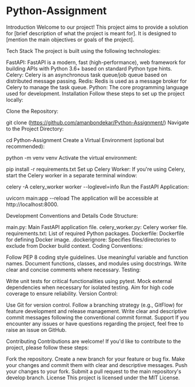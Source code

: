 # Python-Assignment
Introduction
Welcome to our project! This project aims to provide a solution for [brief description of what the project is meant for]. It is designed to [mention the main objectives or goals of the project].

Tech Stack
The project is built using the following technologies:

FastAPI: FastAPI is a modern, fast (high-performance), web framework for building APIs with Python 3.6+ based on standard Python type hints.
Celery: Celery is an asynchronous task queue/job queue based on distributed message passing.
Redis: Redis is used as a message broker for Celery to manage the task queue.
Python: The core programming language used for development.
Installation
Follow these steps to set up the project locally:

Clone the Repository:

git clone (https://github.com/amanbondekar/Python-Assignment/)
Navigate to the Project Directory:


cd Python-Assignment
Create a Virtual Environment (optional but recommended):

python -m venv venv
Activate the virtual environment:

pip install -r requirements.txt
Set up Celery Worker:
If you're using Celery, start the Celery worker in a separate terminal window:

celery -A celery_worker worker --loglevel=info
Run the FastAPI Application:

uvicorn main:app --reload
The application will be accessible at http://localhost:8000.

Development Conventions and Details
Code Structure:

main.py: Main FastAPI application file.
celery_worker.py: Celery worker file.
requirements.txt: List of required Python packages.
Dockerfile: Dockerfile for defining Docker image.
.dockerignore: Specifies files/directories to exclude from Docker build context.
Coding Conventions:

Follow PEP 8 coding style guidelines.
Use meaningful variable and function names.
Document functions, classes, and modules using docstrings.
Write clear and concise comments where necessary.
Testing:

Write unit tests for critical functionalities using pytest.
Mock external dependencies when necessary for isolated testing.
Aim for high code coverage to ensure reliability.
Version Control:

Use Git for version control.
Follow a branching strategy (e.g., GitFlow) for feature development and release management.
Write clear and descriptive commit messages following the conventional commit format.
Support
If you encounter any issues or have questions regarding the project, feel free to raise an issue on GitHub.

Contributing
Contributions are welcome! If you'd like to contribute to the project, please follow these steps:

Fork the repository.
Create a new branch for your feature or bug fix.
Make your changes and commit them with clear and descriptive messages.
Push your changes to your fork.
Submit a pull request to the main repository's develop branch.
License
This project is licensed under the MIT License.







